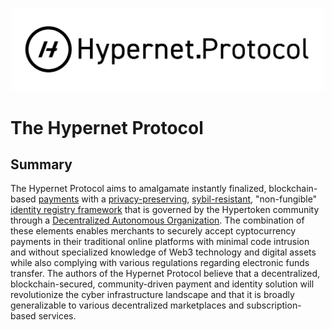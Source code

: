 <p align="center">
  <img src="/documentation/images/hypernet-protocol-black.svg" width="500">
</p>

# The Hypernet Protocol

## Summary 

The Hypernet Protocol aims to amalgamate instantly finalized, blockchain-based [payments](/documentation/gitbook/digital-payments.md) with a 
[privacy-preserving](https://en.wikipedia.org/wiki/Pseudonym), [sybil-resistant](https://en.wikipedia.org/wiki/Sybil_attack), "non-fungible" 
[identity registry framework](/packages/contracts/contracts/identity/README.md) that is governed by the Hypertoken community through a 
[Decentralized Autonomous Organization](/packages/contracts/contracts/governance/README.md). The combination of these elements enables 
merchants to securely accept cyptocurrency payments in their traditional online platforms with minimal code intrusion and without specialized 
knowledge of Web3 technology and digital assets while also complying with various regulations regarding electronic funds transfer. The 
authors of the Hypernet Protocol believe that a decentralized, blockchain-secured, community-driven payment and identity solution will 
revolutionize the cyber infrastructure landscape and that it is broadly generalizable to various decentralized marketplaces and 
subscription-based services.